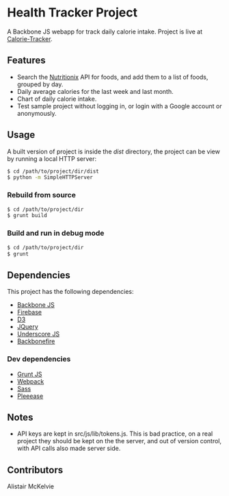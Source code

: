 # Health Tracker Project
A Backbone JS webapp for track daily calorie intake. Project is live at [Calorie-Tracker](http://calorie-tracker.alamastor.me/).

## Features
- Search the [Nutritionix](https://www.nutritionix.com/) API for foods, and add them to a list of foods, grouped by day.
- Daily average calories for the last week and last month.
- Chart of daily calorie intake.
- Test sample project without logging in, or login with a Google account or anonymously.

## Usage
A built version of project is inside the *dist* directory, the project can be view by running a local HTTP server:
``` bash
$ cd /path/to/project/dir/dist
$ python -m SimpleHTTPServer
```

### Rebuild from source
``` bash
$ cd /path/to/project/dir
$ grunt build
```

### Build and run in debug mode
``` bash
$ cd /path/to/project/dir
$ grunt
```

## Dependencies
This project has the following dependencies:
- [Backbone JS](http://backbonejs.org/)
- [Firebase](https://firebase.google.com/)
- [D3](https://d3js.org/)
- [JQuery](https://jquery.com/)
- [Underscore JS](http://underscorejs.org/)
- [Backbonefire](https://github.com/firebase/backbonefire)
### Dev dependencies
- [Grunt JS](http://gruntjs.com/)
- [Webpack](http://webpack.github.io/)
- [Sass](http://sass-lang.com/)
- [Pleeease](http://pleeease.io/)

## Notes
- API keys are kept in src/js/lib/tokens.js. This is bad practice,
on a real project they should be kept on the the server, and out of version
control, with API calls also made server side.

## Contributors
Alistair McKelvie
